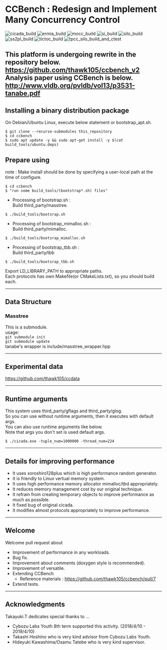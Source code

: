 # CCBench : Redesign and Implement Many Concurrency Control
![cicada_build](https://github.com/thawk105/ccbench/workflows/cicada_build/badge.svg)
![ermia_build](https://github.com/thawk105/ccbench/workflows/ermia_build/badge.svg)
![mocc_build](https://github.com/thawk105/ccbench/workflows/mocc_build/badge.svg)
![si_build](https://github.com/thawk105/ccbench/workflows/si_build/badge.svg)
![silo_build](https://github.com/thawk105/ccbench/workflows/silo_build/badge.svg)
![ss2pl_build](https://github.com/thawk105/ccbench/workflows/ss2pl_build/badge.svg)
![tictoc_build](https://github.com/thawk105/ccbench/workflows/tictoc_build/badge.svg)
![tpcc_silo_build_and_ctest](https://github.com/thawk105/ccbench/workflows/tpcc_silo_build_and_ctest/badge.svg)

This platform is undergoing rewrite in the repository below.<br>
https://github.com/thawk105/ccbench_v2 <br>
Analysis paper using CCBench is below.<br>
http://www.vldb.org/pvldb/vol13/p3531-tanabe.pdf <br>
---

## Installing a binary distribution package
On Debian/Ubuntu Linux, execute below statement or bootstrap_apt.sh.
```
$ git clone --recurse-submodules this_repository
$ cd ccbench
$ sudo apt update -y && sudo apt-get install -y $(cat build_tools/ubuntu.deps)
```

## Prepare using
note : Make install should be done by specifying a user-local path at the time of configure.
```
$ cd ccbench
$ "run some build_tools/(bootstrap*.sh) files"
```
- Processing of bootstrap.sh :<br>
Build third_party/masstree.
```
$ ./build_tools/bootsrap.sh
```
- Processing of bootstrap_mimalloc.sh :<br>
Build third_party/mimalloc.<br>
```
$ ./build_tools/bootsrap_mimalloc.sh
```
- Processing of bootstrap_tbb.sh :<br>
Build third_party/tbb<br>
```
$ ./build_tools/bootsrap_tbb.sh
```

Export LD_LIBRARY_PATH to appropriate paths.<br>
Each protocols has own Makefile(or CMakeLists.txt), so you should build each.<br>

---

## Data Structure
### Masstree
This is a submodule.  
usage:  
`git submodule init`  
`git submodule update`  
tanabe's wrapper is include/masstree\_wrapper.hpp

---

## Experimental data
https://github.com/thawk105/ccdata 

---

## Runtime arguments
This system uses third_party/gflags and third_party/glog.<br>
So you can use without runtime arguments, then it executes with default args.<br>
You can also use runtime arguments like below.<br>
Note that args you don't set is used default args.<br>
```
$ ./cicada.exe -tuple_num=1000000 -thread_num=224
```

---

## Details for improving performance
- It uses xoroshiro128plus which is high performance random generator.
- It is friendly to Linux vertual memory system.
- It uses high performance memory allocator mimalloc/tbd appropriately.
- It reduces memory management cost by our original technique.
- It refrain from creating temporary objects to improve performance as much as possible.
- It fixed bug of original cicada.
- It modifies almost protocols appropriately to improve performance.

---

## Welcome
Welcome pull request about 
- Improvement of performance in any workloads.
- Bug fix.
- Improvement about comments (doxygen style is recommended).
- Improvement of versatile.
- Extending CCBench
  - Reference materials : https://github.com/thawk105/ccbench/pull/7
- Extend tests.
  
---

## Acknowledgments
Takayuki.T dedicates special thanks to ...<br>
- Cybozu Labs Youth 8th term supported this activity. (2018/4/10 - 2019/4/10)<br>
- Takashi Hoshino who is very kind advisor from Cybozu Labs Youth.
- Hideyuki Kawashima/Osamu Tatebe who is very kind supervisor.

